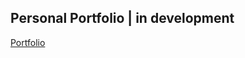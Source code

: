## Personal Portfolio | **in development**


[Portfolio](https://albenakostova-jswebdeveloper.github.io/)

